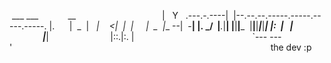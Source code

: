  ___ ___            __                                  
|   Y   .---.-.----|  |--.--.--.-----.-----.-----.-----.
|.      |  _  |   _|    <|  |  |     |  _  |__ --|  -__|
|. \_/  |___._|__| |__|__|___  |__|__|_____|_____|_____|
|:  |   |                |_____|                        
|::.|:. |                                               
`--- ---'                                               
                                                        
the dev :p
